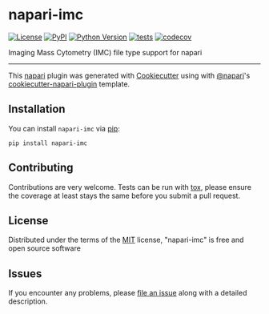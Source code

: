 # napari-imc

[![License](https://img.shields.io/pypi/l/napari-imc.svg?color=green)](https://github.com/napari/napari-imc/raw/master/LICENSE)
[![PyPI](https://img.shields.io/pypi/v/napari-imc.svg?color=green)](https://pypi.org/project/napari-imc)
[![Python Version](https://img.shields.io/pypi/pyversions/napari-imc.svg?color=green)](https://python.org)
[![tests](https://github.com/jwindhager/napari-imc/workflows/tests/badge.svg)](https://github.com/jwindhager/napari-imc/actions)
[![codecov](https://codecov.io/gh/jwindhager/napari-imc/branch/master/graph/badge.svg)](https://codecov.io/gh/jwindhager/napari-imc)

Imaging Mass Cytometry (IMC) file type support for napari

----------------------------------

This [napari] plugin was generated with [Cookiecutter] using with [@napari]'s [cookiecutter-napari-plugin] template.

<!--
Don't miss the full getting started guide to set up your new package:
https://github.com/napari/cookiecutter-napari-plugin#getting-started

and review the napari docs for plugin developers:
https://napari.org/docs/plugins/index.html
-->

## Installation

You can install `napari-imc` via [pip]:

    pip install napari-imc

## Contributing

Contributions are very welcome. Tests can be run with [tox], please ensure
the coverage at least stays the same before you submit a pull request.

## License

Distributed under the terms of the [MIT] license,
"napari-imc" is free and open source software

## Issues

If you encounter any problems, please [file an issue] along with a detailed description.

[napari]: https://github.com/napari/napari
[Cookiecutter]: https://github.com/audreyr/cookiecutter
[@napari]: https://github.com/napari
[MIT]: http://opensource.org/licenses/MIT
[BSD-3]: http://opensource.org/licenses/BSD-3-Clause
[GNU GPL v3.0]: http://www.gnu.org/licenses/gpl-3.0.txt
[GNU LGPL v3.0]: http://www.gnu.org/licenses/lgpl-3.0.txt
[Apache Software License 2.0]: http://www.apache.org/licenses/LICENSE-2.0
[Mozilla Public License 2.0]: https://www.mozilla.org/media/MPL/2.0/index.txt
[cookiecutter-napari-plugin]: https://github.com/napari/cookiecutter-napari-plugin
[file an issue]: https://github.com/jwindhager/napari-imc/issues
[napari]: https://github.com/napari/napari
[tox]: https://tox.readthedocs.io/en/latest/
[pip]: https://pypi.org/project/pip/
[PyPI]: https://pypi.org/